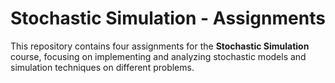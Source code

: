 # Stochastic Simulation - Assignments

This repository contains four assignments for the **Stochastic Simulation** course, focusing on implementing and analyzing stochastic models and simulation techniques on different problems.

